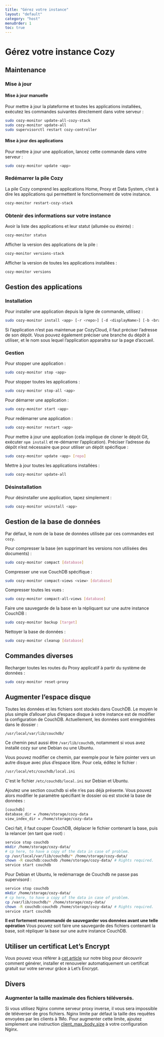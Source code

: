 ```yaml
---
title: "Gérez votre instance"
layout: "default"
category: "host"
menuOrder: 1
toc: true
---
```

# Gérez votre instance Cozy

## Maintenance
### Mise à jour

#### Mise à jour manuelle


Pour mettre à jour la plateforme et toutes les applications installées,
exécutez les commandes suivantes directement dans votre serveur :

```bash
sudo cozy-monitor update-all-cozy-stack
sudo cozy-monitor update-all
sudo supervisorctl restart cozy-controller
```

#### Mise à jour des applications

Pour mettre à jour une application, lancez cette commande dans votre serveur :

```bash
sudo cozy-monitor update <app>
```

### Redémarrer la pile Cozy

La pile Cozy comprend les applications Home, Proxy et Data System, c’est à dire
les applications qui permettent le fonctionnement de votre instance.

```bash
cozy-monitor restart-cozy-stack
```

### Obtenir des informations sur votre instance

Avoir la liste des applications et leur statut (allumée ou éteinte) :

```bash
cozy-monitor status
```

Afficher la version des applications de la pile :

```bash
cozy-monitor versions-stack
```

Afficher la version de toutes les applications installées :

```bash
cozy-monitor versions
```

## Gestion des applications

### Installation

Pour installer une application depuis la ligne de commande, utilisez :

```bash
sudo cozy-monitor install <app> [-r <repo>] [-d <displayName>] [-b <branch>]
```

Si l’application n’est pas maintenue par CozyCloud, il faut préciser l’adresse
de son dépôt. Vous pouvez également préciser une branche du dépôt à utiliser,
et le nom sous lequel l’application apparaitra sur la page d’accueil.


### Gestion

Pour stopper une application :

```bash
sudo cozy-monitor stop <app>
```

Pour stopper toutes les applications :

```bash
sudo cozy-monitor stop-all <app>
```

Pour démarrer une application :

```bash
sudo cozy-monitor start <app>
```

Pour redémarrer une application :

```bash
sudo cozy-monitor restart <app>
```

Pour mettre à jour une application (cela implique de cloner le dépôt Git,
exécuter `npm install` et re-démarrer l’application). Préciser l’adresse du
dépôt n’est nécessaire que pour utiliser un dépôt spécifique :

```bash
sudo cozy-monitor update <app> [repo]
```

Mettre à jour toutes les applications installées :

```bash
sudo cozy-monitor update-all
```


### Désinstallation

Pour désinstaller une application, tapez simplement :

```bash
sudo cozy-monitor uninstall <app>
```

## Gestion de la base de données

Par défaut, le nom de la base de données utilisée par ces commandes est `cozy`.

Pour compresser la base (en supprimant les versions non utilisées des documents) :

```bash
sudo cozy-monitor compact [database]
```

Compresser une vue CouchDB spécifique :

```bash
sudo cozy-monitor compact-views <view> [database]
```

Compresser toutes les vues :

```bash
sudo cozy-monitor compact-all-views [database]
```

Faire une sauvegarde de la base en la répliquant sur une autre instance CouchDB :

```bash
sudo cozy-monitor backup [target]
```

Nettoyer la base de données :

```bash
sudo cozy-monitor cleanup [database]
```

## Commandes diverses

Recharger toutes les routes du Proxy applicatif à partir du système de données :

```bash
sudo cozy-monitor reset-proxy
```

## Augmenter l’espace disque

Toutes les données et les fichiers sont stockés dans CouchDB.  Le moyen le plus
simple d’allouer plus d’espace disque à votre instance est de modifier la
configuration de CouchDB.  Actuellement, les données sont enregistrées dans le
dossier :

```bash
/usr/local/var/lib/couchdb/
```

Ce chemin peut aussi être `/var/lib/couchdb`, notamment si vous avez installé
cozy sur une Debian ou une Ubuntu.

Vous pouvez modifier ce chemin, par exemple pour le faire pointer vers un autre
disque avec plus d’espace libre.  Pour cela, éditez le fichier :

```bash
/usr/local/etc/couchdb/local.ini
```

C'est le fichier `/etc/couchdb/local.ini` sur Debian et Ubuntu.

Ajoutez une section couchdb si elle n’es pas déjà présente. Vous pouvez alors
modifier le paramètre spécifiant le dossier où est stocké la base de données :

```bash
[couchdb]
database_dir = /home/storage/cozy-data
view_index_dir = /home/storage/cozy-data
```

Ceci fait, il faut couper CouchDB, déplacer le fichier contenant la base, puis
la relancer (en tant que root) :

```bash
service stop couchdb
mkdir /home/storage/cozy-data/
# cp here, to have a copy of the data in case of problem.
cp /usr/local/var/lib/couchdb/* /home/storage/cozy-data/
chown -R couchdb:couchdb /home/storage/cozy-data/ # Rights required.
service start couchdb
```

Pour Debian et Ubuntu, le redémarrage de Couchdb ne passe pas supervisord :

```bash
service stop couchdb
mkdir /home/storage/cozy-data/
# cp here, to have a copy of the data in case of problem.
cp /var/lib/couchdb/* /home/storage/cozy-data/
chown -R couchdb:couchdb /home/storage/cozy-data/ # Rights required.
service start couchdb
```

**Il est fortement recommandé de sauvegarder vos données avant une telle
opération** Vous pouvez soit faire une sauvegarde des fichiers contenant la
base, soit répliquer la base sur une autre instance CouchDB.


## Utiliser un certificat Let’s Encrypt

Vous pouvez vous référer à [cet article](https://blog.cozycloud.cc/post/2016/01/06/Un-certificat-Let-s-Encrypt-pour-votre-Cozy) sur notre blog pour découvrir comment générer, installer et renouveler automatiquement un certificat gratuit sur votre serveur grâce à Let’s Encrypt.


## Divers

### Augmenter la taille maximale des fichiers téléversés.

Si vous utilisez Nginx comme serveur proxy inverse, il vous sera impossible de téléverser de gros fichiers. Nginx limite par défaut la taille des requêtes envoyées par les clients à 1Mo. Pour augmenter cette limite, ajoutez simplement une instruction [client_max_body_size](http://nginx.org/en/docs/http/ngx_http_core_module.html#client_max_body_size) à votre configuration Nginx.

